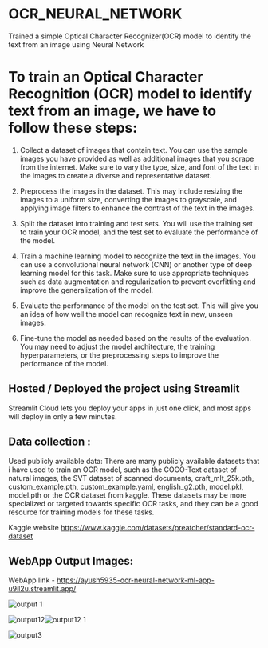 # OCR_NEURAL_NETWORK
Trained a simple Optical Character Recognizer(OCR) model to identify the text from an image using Neural Network

# To train an Optical Character Recognition (OCR) model to identify text from an image, we have to follow these steps:

1. Collect a dataset of images that contain text. You can use the sample images you have provided as well as additional images that you scrape from the internet. Make sure to vary the type, size, and font of the text in the images to create a diverse and representative dataset.

2. Preprocess the images in the dataset. This may include resizing the images to a uniform size, converting the images to grayscale, and applying image filters to enhance the contrast of the text in the images.

3. Split the dataset into training and test sets. You will use the training set to train your OCR model, and the test set to evaluate the performance of the model.

4. Train a machine learning model to recognize the text in the images. You can use a convolutional neural network (CNN) or another type of deep learning model for this task. Make sure to use appropriate techniques such as data augmentation and regularization to prevent overfitting and improve the generalization of the model.

5. Evaluate the performance of the model on the test set. This will give you an idea of how well the model can recognize text in new, unseen images.

6. Fine-tune the model as needed based on the results of the evaluation. You may need to adjust the model architecture, the training hyperparameters, or the preprocessing steps to improve the performance of the model.




## Hosted / Deployed the project  using Streamlit 

Streamlit Cloud lets you deploy your apps in just one click, and most apps will deploy in only a few minutes.



## Data collection : 

Used publicly available data: There are many publicly available datasets that i have used to train an OCR model, such as the COCO-Text dataset of natural images, the SVT dataset of scanned documents, craft_mlt_25k.pth, custom_example.pth, custom_example.yaml, english_g2.pth, model.pkl, model.pth or the OCR dataset from kaggle. These datasets may be more specialized or targeted towards specific OCR tasks, and they can be a good resource for training models for these tasks.

Kaggle website 
https://www.kaggle.com/datasets/preatcher/standard-ocr-dataset







## WebApp Output Images: 

WebApp link - https://ayush5935-ocr-neural-network-ml-app-u9il2u.streamlit.app/

![output 1](https://user-images.githubusercontent.com/64814485/210159976-548833f9-fff6-4eb3-83d9-de87fc3dc80a.png)

![output12](https://user-images.githubusercontent.com/64814485/210160131-cf0da21c-0947-45e6-89fb-103097996590.png)![output12 1](https://user-images.githubusercontent.com/64814485/210160133-7c3a719f-765b-4377-be73-7756c78278ee.png)


![output3](https://user-images.githubusercontent.com/64814485/210193427-626a9f93-1726-44c2-a03a-b584a1003964.png)


